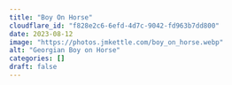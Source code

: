 ```yaml
---
title: "Boy On Horse"
cloudflare_id: "f828e2c6-6efd-4d7c-9042-fd963b7dd800"
date: 2023-08-12
image: "https://photos.jmkettle.com/boy_on_horse.webp"
alt: "Georgian Boy on Horse"
categories: []
draft: false
---
```

